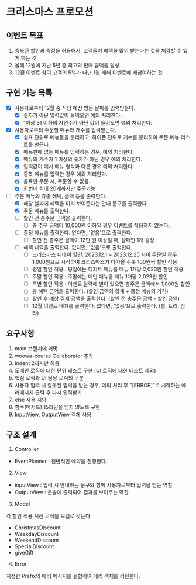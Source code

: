 # 크리스마스 프로모션

## 이벤트 목표

1. 중복된 할인과 증정을 허용해서, 고객들이 혜택을 많이 받는다는 것을 체감할 수 있게 하는 것
2. 올해 12월에 지난 5년 중 최고의 판매 금액을 달성
3. 12월 이벤트 참여 고객의 5%가 내년 1월 새해 이벤트에 재참여하는 것

## 구현 기능 목록

- [x] 사용자로부터 12월 중 식당 예상 방문 날짜를 입력받는다.
  - [x] 숫자가 아닌 입력값이 들어오면 예외 처리한다.
  - [x] 1이상 31 이하의 자연수가 아닌 값이 들어오면 예외 처리한다.
- [x] 사용자로부터 주문할 메뉴와 개수를 입력받는다.
  - [x] 쉼표 단위로 메뉴들을 분리하고, 하이픈 단위로 개수를 분리하여 주문 메뉴 리스트를 만든다.
  - [x] 메뉴판에 없는 메뉴를 입력하는 경우, 예외 처리한다.
  - [x] 메뉴의 개수가 1 이상의 숫자가 아닌 경우 예외 처리한다.
  - [x] 입력값이 예시 메뉴 형식과 다른 경우 예외 처리한다.
  - [x] 중복 메뉴를 입력한 경우 예외 처리한다.
  - [x] 음료만 주문 시, 주문할 수 없음.
  - [x] 한번에 최대 20개까지만 주문가능
- [ ] 주문 메뉴와 각종 혜택, 금액 등을 출력한다.
  - [x] 해당 날짜에 혜택을 미리 보여준다는 안내 문구를 출력한다.
  - [x] 주문 메뉴를 출력한다.
  - [ ] 할인 전 총주문 금액을 출력한다.
    - [ ] 총 주문 금액이 10,000원 이하일 경우 이벤트를 적용하지 않는다.
  - [ ] 증정 메뉴를 출력한다. 없다면, '없음'으로 출력한다.
    - [ ] 할인 전 총주문 금액이 12만 원 이상일 때, 샴페인 1개 증정
  - [ ] 혜택 내역을 출력한다. 없다면, '없음'으로 출력한다.
    - [ ] 크리스마스 디데이 할인: 2023.12.1 ~ 2023.12.25 사이 주문일 경우 1,000원으로 시작하여 크리스마스가 다가올 수록 100원씩 할인 적용
    - [ ] 평일 할인 적용 : 평일에는 디저트 메뉴를 메뉴 1개당 2,023원 할인 적용
    - [ ] 주말 할인 적용 : 주말에는 메인 메뉴를 메뉴 1개당 2,023원 할인
    - [ ] 특별 할인 적용 : 이벤트 달력에 별이 있으면 총주문 금액에서 1,000원 할인
    - [ ] 총 혜택 금액을 출력한다. (할인 금액의 합계 + 증정 메뉴의 가격)
    - [ ] 할인 후 예상 결제 금액을 출력한다. (할인 전 총주문 금액 - 할인 금액)
    - [ ] 12월 이벤트 배지를 출력한다. 없다면, '없음'으로 출력한다. (별, 트리, 산타)

## 요구사항

1. main 브랜치에 커밋
2. woowa-course Collaborator 추가
3. indent 2까지만 허용
4. 도메인 로직에 대한 단위 테스트 구현 (UI 로직에 대한 테스트 제외)
5. 핵심 로직과 UI 담당 로직의 구분
6. 사용자 입력 시 잘못된 입력을 받는 경우, 예외 처리 후 "[ERROR]"로 시작하는 에러메시지 출력 후 다시 입력받기
7. else 사용 지양
8. 함수(메서드) 15라인을 넘지 않도록 구현
9. InputView, OutputView 객체 사용

## 구조 설계

1. Controller

- EventPlanner : 전반적인 예약을 진행한다.

2. View

- inputView : 입력 시 안내하는 문구와 함께 사용자로부터 입력을 받는 역할
- OutputView : 콘솔에 출력되어 결과를 보여주는 역할

3. Model

각 할인 적용 계산 로직을 모델로 갖는다.

- ChristmasDiscount
- WeekdayDiscount
- WeekendDiscount
- SpecialDiscount
- giveGift

4. Error

지정한 Prefix와 에러 메시지를 결합하여 에러 객체를 리턴한다.

